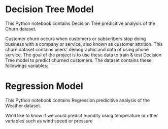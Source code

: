 # Decision Tree Model
This Python notebook contains Decision Tree predicitive analysis of the Churn dataset. 

Customer churn occurs when customers or subscribers stop doing business with a company or service, also known as customer attrition. This churn dataset contains users' demographic and data of using phone service. The goal of the project is to use these data to train & test Decision Tree model to predict churned customers. The dataset contains these followings variables:

# Regression Model
This Python notebook contains Regression predicitive analysis of the Weather dataset. 

We'd like to know if we could predict humdity using temperature or other variables such as wind speed or pressure
